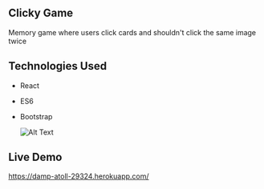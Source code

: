 ## Clicky Game 
Memory game where users click cards and shouldn't click the same image  twice

## Technologies Used 
* React
* ES6
* Bootstrap

  ![Alt Text](https://user-images.githubusercontent.com/47117323/59130806-7971f580-893e-11e9-874a-84ae68b4c2a6.gif)

## Live Demo

https://damp-atoll-29324.herokuapp.com/

